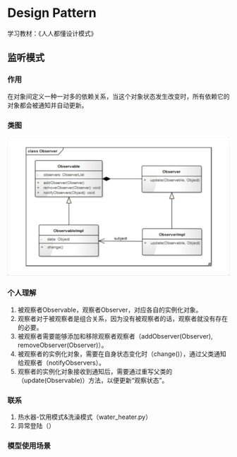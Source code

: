 # Design Pattern
学习教材：《人人都懂设计模式》
## 监听模式
### 作用
在对象间定义一种一对多的依赖关系，当这个对象状态发生改变时，所有依赖它的对象都会被通知并自动更新。
### 类图
![](./asserts/监听模式-类图.png)
### 个人理解
1. 被观察者Observable，观察者Observer，对应各自的实例化对象。
2. 观察者对于被观察者是组合关系，因为没有被观察者的话，观察者就没有存在的必要。
3. 被观察者需要能够添加和移除观察者观察者（addObserver(Observer), removeObserver(Observer)）。
4. 被观察者的实例化对象，需要在自身状态变化时（change()），通过父类通知给观察者（notifyObservers）。
5. 观察者的实例化对象接收到通知后，需要通过重写父类的（update(Observable)）方法，以便更新“观察状态”。
### 联系
1. 热水器-饮用模式&洗澡模式（water_heater.py）
2. 异常登陆（）
### 模型使用场景
